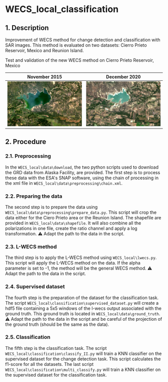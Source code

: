 # WECS_local_classification

## 1. Description
Improvement of WECS method for change detection and classification with SAR images. This method is evaluated on two datasets: Cierro Prieto Reservoir, Mexico and Reunion Island.



Test and validation of the new WECS method on Cierro Prieto Reservoir, Mexico

| November 2015                                                | December 2020                                                |
| ------------------------------------------------------------ | ------------------------------------------------------------ |
| ![12_15_2](README.assets/251115.png) | ![12_19_2](README.assets/081220.png) |

## 2. Procedure

### 2.1. Preprocessing
 In the  `WECS_local\data\download`, the two python scripts used to download the GRD data from Alaska Facility, are provided. The first step is to process these data with the ESA's SNAP software, using the chain of processing in the xml file in `WECS_local\data\preprocessing\chain.xml`. 
### 2.2. Preparing the data
 The second step is to prepare the data using `WECS_local\data\preprocessing\prepare_data.py`. This script will crop the data either for the Ciero Prieto area or the Reunion Island. The shapefile are provided in `WECS_local\data\shapefile`. It will also combine all the polarizations in one file, create the ratio channel and apply a log transformation. 
 :warning: Adapt the path to the data in the script.

### 2.3. L-WECS method
The third step is to apply the L-WECS method using `WECS_local\lwecs.py`. This script will apply the L-WECS method on the data. If the alpha parameter is set to -1, the method will be the general WECS method.
:warning: Adapt the path to the data in the script.

### 2.4. Supervised dataset
The fourth step is the preparation of the  dataset for the classification task. The script `WECS_local\classification\supervised_dataset.py` will create a hdf5 file containing a 5x5 windows of the l-wecs output associated with the ground truth. This ground truth is located in `WECS_local\data\ground_truth`. 
:warning: Adapt the path to the data in the script and be careful of the projection of the ground truth (should be the same as the data).

### 2.5. Classification
The fifth step is the classification task. The script `WECS_local\classification\classify_II.py` will train a KNN classifier on the supervised dataset for the change detection task. This script calculates the f1-score for all the datasets.
The last script `WECS_local\classification\multi_classify.py` will train a KNN classifier on the supervised dataset for the classification task. 
